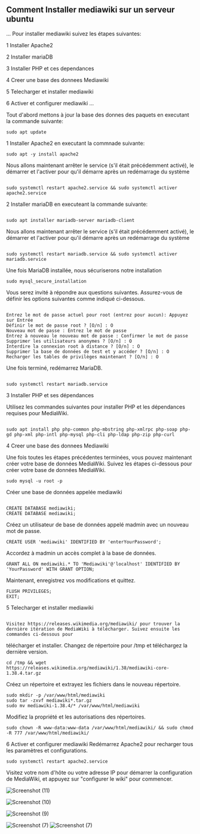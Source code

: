 ## Comment Installer mediawiki sur un serveur ubuntu

...
Pour installer mediawiki suivez les étapes suivantes:

1 Installer Apache2

2 Installer mariaDB

3 Installer PHP et ces dependances

4 Creer une base des donnees Mediawiki

5 Telecharger et installer mediawiki

6 Activer et configurer mediawiki
...

Tout d'abord mettons à jour la base des donnes des paquets en executant la commande suivante:

```
sudo apt update
```


1 Installer Apache2 en executant la commnade suivante:

```
sudo apt -y install apache2
```





Nous allons maintenant arrêter le service (s'il était précédemment activé), le démarrer et l'activer pour qu'il démarre après un redémarrage du système
~~~

sudo systemctl restart apache2.service && sudo systemctl activer apache2.service
~~~


2 Installer mariaDB en executeant la commande suivante:
~~~

sudo apt installer mariadb-server mariadb-client
~~~



Nous allons maintenant arrêter le service (s'il était précédemment activé), le démarrer et l'activer pour qu'il démarre après un redémarrage du système
~~~

sudo systemctl restart mariadb.service && sudo systemctl activer mariadb.service
~~~



Une fois MariaDB installée, nous sécuriserons notre installation
~~~
sudo mysql_secure_installation
~~~


Vous serez invité à répondre aux questions suivantes. Assurez-vous de définir les options suivantes comme indiqué ci-dessous.
~~~

Entrez le mot de passe actuel pour root (entrez pour aucun): Appuyez sur Entrée
Définir le mot de passe root ? [O/n] : O
Nouveau mot de passe : Entrez le mot de passe
Entrez à nouveau le nouveau mot de passe : Confirmer le mot de passe
Supprimer les utilisateurs anonymes ? [O/n] : O
Interdire la connexion root à distance ? [O/n] : O
Supprimer la base de données de test et y accéder ? [O/n] : O
Recharger les tables de privilèges maintenant ? [O/n] : O
~~~


Une fois terminé, redémarrez MariaDB.
~~~

sudo systemctl restart mariadb.service
~~~


3 Installer PHP et ses dépendances

Utilisez les commandes suivantes pour installer PHP et les dépendances requises pour MediaWiki.
~~~

sudo apt install php php-common php-mbstring php-xmlrpc php-soap php-gd php-xml php-intl php-mysql php-cli php-ldap php-zip php-curl
~~~

4 Creer une base des donnees Mediawiki

Une fois toutes les étapes précédentes terminées, vous pouvez maintenant créer votre base de données MediaWiki. Suivez les étapes ci-dessous pour créer votre base de données MediaWiki.
~~~
sudo mysql -u root -p
~~~


Créer une base de données appelée mediawiki
~~~

CREATE DATABASE mediawiki;
CREATE DATABASE mediawiki;
~~~


Créez un utilisateur de base de données appelé madmin avec un nouveau mot de passe.
~~~
CREATE USER 'mediawiki' IDENTIFIED BY 'enterYourPassword';
~~~


Accordez à madmin un accès complet à la base de données.
~~~
GRANT ALL ON mediawiki.* TO 'Mediawiki'@'localhost' IDENTIFIED BY 'YourPassword' WITH GRANT OPTION;
~~~

Maintenant, enregistrez vos modifications et quittez.
~~~
FLUSH PRIVILEGES;
EXIT;
~~~


5 Telecharger et installer mediawiki
~~~

Visitez https://releases.wikimedia.org/mediawiki/ pour trouver la dernière itération de MediaWiki à télécharger. Suivez ensuite les commandes ci-dessous pour 

~~~
télécharger et installer. Changez de répertoire pour /tmp et téléchargez la dernière version.
~~~
cd /tmp && wget https://releases.wikimedia.org/mediawiki/1.38/mediawiki-core-1.38.4.tar.gz
~~~

Créez un répertoire et extrayez les fichiers dans le nouveau répertoire.
~~~
sudo mkdir -p /var/www/html/mediawiki
sudo tar -zxvf mediawiki*.tar.gz
sudo mv mediawiki-1.38.4/* /var/www/html/mediawiki
~~~

Modifiez la propriété et les autorisations des répertoires.
~~~
sudo chown -R www-data:www-data /var/www/html/mediawiki/ && sudo chmod -R 777 /var/www/html/mediawiki/
~~~

6 Activer et configurer mediawiki
Redémarrez Apache2 pour recharger tous les paramètres et configurations.
~~~
sudo systemctl restart apache2.service
~~~


Visitez votre nom d'hôte ou votre adresse IP pour démarrer la configuration de MediaWiki, et appuyez sur "configurer le wiki" pour commencer.

![Screenshot (11)](https://user-images.githubusercontent.com/106841177/207717999-ad36af72-cb5e-4b33-bb0e-1383ac228daa.png)

![Screenshot (10)](https://user-images.githubusercontent.com/106841177/207718096-5ed9a6c0-5107-424b-baed-61f6761a1ba8.png)

![Screenshot (9)](https://user-images.githubusercontent.com/106841177/207720817-5c317a20-8af1-4a79-b379-d3e3cb34821e.png)

![Screenshot (7)](https://user-images.githubusercontent.com/106841177/207726191-302ac9d1-9942-4939-96f5-0e62653ae6fe.png)
![Screenshot (7)](https://user-images.githubusercontent.com/106841177/207726317-3c867335-2d0e-4e67-88a1-5dfe0711659f.png)

